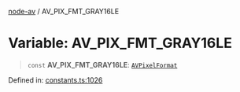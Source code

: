 [node-av](../globals.md) / AV\_PIX\_FMT\_GRAY16LE

# Variable: AV\_PIX\_FMT\_GRAY16LE

> `const` **AV\_PIX\_FMT\_GRAY16LE**: [`AVPixelFormat`](../type-aliases/AVPixelFormat.md)

Defined in: [constants.ts:1026](https://github.com/seydx/av/blob/f8631fc881b394300b1479f511d55cf1c370a87f/src/constants/constants.ts#L1026)
